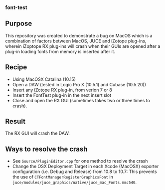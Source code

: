 ### font-test

## Purpose
This repository was created to demonstrate a bug on MacOS which is a  
combination of factors between MacOS, JUCE and iZotope plug-ins, wherein
iZoptope RX plug-ins will crash when their GUIs are opened after a plug-in
loading fonts from memory is inserted after it.

## Recipe
- Using MacOSX Catalina (10.15)
- Open a DAW (tested in Logic Pro X (10.5.1) and Cubase (10.5.20))
- Insert any iZotope RX plug-in, from verion 7 or 8
- Insert the FontTest plug-in in the next insert slot
- Close and open the RX GUI (sometimes takes two or three times to crash).

## Result
The RX GUI will crash the DAW.

## Ways to resolve the crash
- See `Source/PluginEditor.cpp` for one method to resolve the crash
- Change the OSX Deployment Target in each Xcode (MacOSX) exporter configuration (i.e. Debug and Release) from 10.8 to 10.7:
    This prevents the use of `CTFontManagerRegisterGraphicsFont` in `juce/modules/juce_graphics/native/juce_mac_Fonts.mm:540`. 
